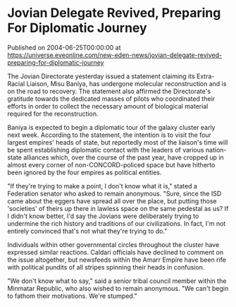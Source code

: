 # Jovian Delegate Revived, Preparing For Diplomatic Journey
Published on 2004-06-25T00:00:00 at https://universe.eveonline.com/new-eden-news/jovian-delegate-revived-preparing-for-diplomatic-journey

The Jovian Directorate yesterday issued a statement claiming its Extra-Racial Liaison, Misu Baniya, has undergone molecular reconstruction and is on the road to recovery. The statement also affirmed the Directorate's gratitude towards the dedicated masses of pilots who coordinated their efforts in order to collect the necessary amount of biological material required for the reconstruction.   
  
Baniya is expected to begin a diplomatic tour of the galaxy cluster early next week. According to the statement, the intention is to visit the four largest empires' heads of state, but reportedly most of the liaison's time will be spent establishing diplomatic contact with the leaders of various nation-state alliances which, over the course of the past year, have cropped up in almost every corner of non-CONCORD-policed space but have hitherto been ignored by the four empires as political entities.   
  
"If they're trying to make a point, I don't know what it is," stated a Federation senator who asked to remain anonymous. "Sure, since the ISD came about the eggers have spread all over the place, but putting those 'societies' of theirs up there in lawless space on the same pedestal as us? If I didn't know better, I'd say the Jovians were deliberately trying to undermine the rich history and traditions of our civilizations. In fact, I'm not entirely convinced that's not what they're trying to do."   
  
Individuals within other governmental circles throughout the cluster have expressed similar reactions. Caldari officials have declined to comment on the issue altogether, but newsfeeds within the Amarr Empire have been rife with political pundits of all stripes spinning their heads in confusion.   
  
"We don't know what to say," said a senior tribal council member within the Minmatar Republic, who also wished to remain anonymous. "We can't begin to fathom their motivations. We're stumped."
